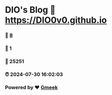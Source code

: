 # DIO's Blog :link: https://DIO0v0.github.io 
### :page_facing_up: [8](https://DIO0v0.github.io/tag.html) 
### :speech_balloon: 1 
### :hibiscus: 25251 
### :alarm_clock: 2024-07-30 16:02:03 
### Powered by :heart: [Gmeek](https://github.com/Meekdai/Gmeek)
